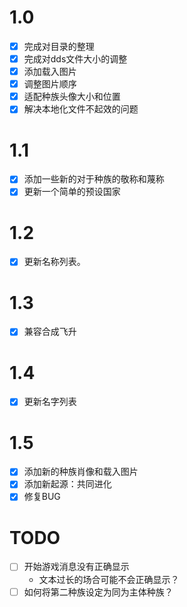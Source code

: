 # 1.0

* [X] 完成对目录的整理
* [X] 完成对dds文件大小的调整
* [X] 添加载入图片
* [X] 调整图片顺序
* [X] 适配种族头像大小和位置
* [X] 解决本地化文件不起效的问题

# 1.1

* [X] 添加一些新的对于种族的敬称和蔑称
* [X] 更新一个简单的预设国家

# 1.2

* [X] 更新名称列表。 

# 1.3

* [X] 兼容合成飞升

# 1.4

* [X] 更新名字列表

# 1.5

* [X] 添加新的种族肖像和载入图片
* [X] 添加新起源：共同进化
* [X] 修复BUG

# TODO

* [ ] 开始游戏消息没有正确显示
  * 文本过长的场合可能不会正确显示？
* [ ] 如何将第二种族设定为同为主体种族？